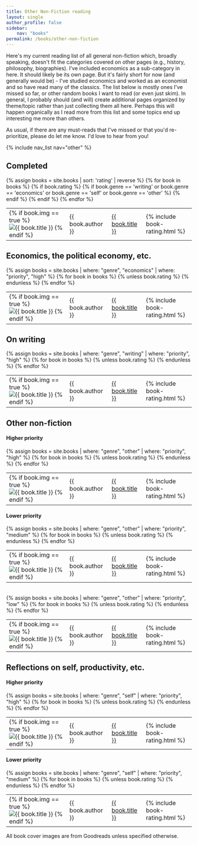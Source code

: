 ```yaml
---
title: Other Non-Fiction reading
layout: single
author_profile: false
sidebar:
    nav: "books"
permalink: /books/other-non-fiction
---
```


Here's my current reading list of all general non-fiction which, broadly speaking, doesn't fit the categories covered on other pages (e.g., history, philosophy, biographies).  I've included economics as a sub-category in here.  It should likely be its own page. But it's fairly short for now (and generally would be) - I've studied economics and worked as an economist and so have read many of the classics.  The list below is mostly ones I've missed so far, or other random books I want to read (or even just skim). In general, I probably should (and will) create additional pages organized by theme/topic rather than just collecting them all here. Perhaps this will happen organically as I read more from this list and some topics end up interesting me more than others. 

As usual, if there are any must-reads that I've missed or that you'd re-prioritize, please do let me know. I'd love to hear from you!

{% include nav_list nav="other" %}

## Completed
<div>
    <table cellspacing="0">
        {% assign books = site.books | sort: 'rating' | reverse %}
        {% for book in books %}
            {% if book.rating %}
                {% if book.genre == 'writing' or book.genre == 'economics' or book.genre == 'self' or book.genre == 'other' %}
                <tr>
                    <td>{% if book.img == true %}
                        <img class="book-small-img" src="{{ site.url }}/assets/images/books/{{ book.slug }}.jpg" alt="{{ book.title }}" />
                        {% endif %}
                    </td>
                    <td>{{ book.author }}</td>
                    <td><a href='{{ book.url }}'>{{ book.title }}</a></td>
                    <td>{% include book-rating.html %}</td>
                </tr>
                {% endif %}
            {% endif %}
        {% endfor %}
    </table>
</div>

## Economics, the political economy, etc.
<div>
    <table cellspacing="0">
        {% assign books = site.books | where: "genre", "economics" | where: "priority", "high" %}
        {% for book in books %}
            {% unless book.rating %}
            <tr>
                <td>{% if book.img == true %}
                    <img class="book-small-img" src="{{ site.url }}/assets/images/books/{{ book.slug }}.jpg" alt="{{ book.title }}" />
                    {% endif %}
                </td>
                <td>{{ book.author }}</td>
                <td><a href='{{ book.url }}'>{{ book.title }}</a></td>
                <td>{% include book-rating.html %}</td>
            </tr>
            {% endunless %}
        {% endfor %}
    </table>
</div>

## On writing
<div>
    <table cellspacing="0">
        {% assign books = site.books | where: "genre", "writing" | where: "priority", "high" %}
        {% for book in books %}
            {% unless book.rating %}
            <tr>
                <td>{% if book.img == true %}
                    <img class="book-small-img" src="{{ site.url }}/assets/images/books/{{ book.slug }}.jpg" alt="{{ book.title }}" />
                    {% endif %}
                </td>
                <td>{{ book.author }}</td>
                <td><a href='{{ book.url }}'>{{ book.title }}</a></td>
                <td>{% include book-rating.html %}</td>
            </tr>
            {% endunless %}
        {% endfor %}
    </table>
</div>

## Other non-fiction
#### Higher priority
<div>
    <table cellspacing="0">
        {% assign books = site.books | where: "genre", "other" | where: "priority", "high" %}
        {% for book in books %}
            {% unless book.rating %}
            <tr>
                <td>{% if book.img == true %}
                    <img class="book-small-img" src="{{ site.url }}/assets/images/books/{{ book.slug }}.jpg" alt="{{ book.title }}" />
                    {% endif %}
                </td>
                <td>{{ book.author }}</td>
                <td><a href='{{ book.url }}'>{{ book.title }}</a></td>
                <td>{% include book-rating.html %}</td>
            </tr>
            {% endunless %}
        {% endfor %}
    </table>
</div>

#### Lower priority
<div>
    <table cellspacing="0">
        {% assign books = site.books | where: "genre", "other" | where: "priority", "medium" %}
        {% for book in books %}
            {% unless book.rating %}
            <tr>
                <td>{% if book.img == true %}
                    <img class="book-small-img" src="{{ site.url }}/assets/images/books/{{ book.slug }}.jpg" alt="{{ book.title }}" />
                    {% endif %}
                </td>
                <td>{{ book.author }}</td>
                <td><a href='{{ book.url }}'>{{ book.title }}</a></td>
                <td>{% include book-rating.html %}</td>
            </tr>
            {% endunless %}
        {% endfor %}
    </table>
</div>

<br>
<div>
    <table cellspacing="0">
        {% assign books = site.books | where: "genre", "other" | where: "priority", "low" %}
        {% for book in books %}
            {% unless book.rating %}
            <tr>
                <td>{% if book.img == true %}
                    <img class="book-small-img" src="{{ site.url }}/assets/images/books/{{ book.slug }}.jpg" alt="{{ book.title }}" />
                    {% endif %}
                </td>
                <td>{{ book.author }}</td>
                <td><a href='{{ book.url }}'>{{ book.title }}</a></td>
                <td>{% include book-rating.html %}</td>
            </tr>
            {% endunless %}
        {% endfor %}
    </table>
</div>


## Reflections on self, productivity, etc.
#### Higher priority
<div>
    <table cellspacing="0">
        {% assign books = site.books | where: "genre", "self" | where: "priority", "high" %}
        {% for book in books %}
            {% unless book.rating %}
            <tr>
                <td>{% if book.img == true %}
                    <img class="book-small-img" src="{{ site.url }}/assets/images/books/{{ book.slug }}.jpg" alt="{{ book.title }}" />
                    {% endif %}
                </td>
                <td>{{ book.author }}</td>
                <td><a href='{{ book.url }}'>{{ book.title }}</a></td>
                <td>{% include book-rating.html %}</td>
            </tr>
            {% endunless %}
        {% endfor %}
    </table>
</div>

#### Lower priority
<div>
    <table cellspacing="0">
        {% assign books = site.books | where: "genre", "self" | where: "priority", "medium" %}
        {% for book in books %}
            {% unless book.rating %}
            <tr>
                <td>{% if book.img == true %}
                    <img class="book-small-img" src="{{ site.url }}/assets/images/books/{{ book.slug }}.jpg" alt="{{ book.title }}" />
                    {% endif %}
                </td>
                <td>{{ book.author }}</td>
                <td><a href='{{ book.url }}'>{{ book.title }}</a></td>
                <td>{% include book-rating.html %}</td>
            </tr>
            {% endunless %}
        {% endfor %}
    </table>
</div>

<div class="page-bottom">
    <p>All book cover images are from Goodreads unless specified otherwise.</p>
</div>